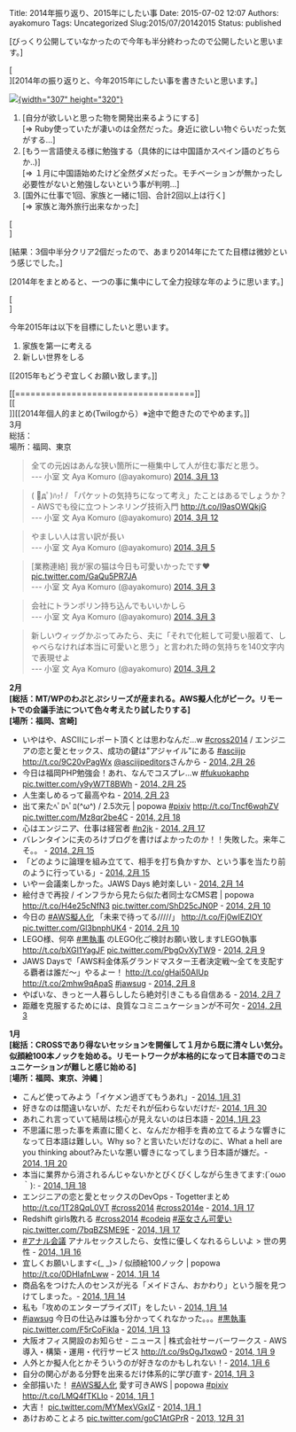 Title: 2014年振り返り、2015年にしたい事
Date: 2015-07-02 12:07
Authors: ayakomuro
Tags:  Uncategorized
Slug:2015/07/20142015
Status: published

[びっくり公開していなかったので今年も半分終わったので公開したいと思います。]  

[  
][2014年の振り返りと、今年2015年にしたい事を書きたいと思います。]

[![](http://2.bp.blogspot.com/-LwKwdE4olQg/VKSJQ_lcM7I/AAAAAAAAcis/zGwOLSNGJIo/s1600/%E8%AC%B9%E8%B3%80%E6%96%B0%E5%B9%B4v2.jpg){width="307"
height="320"}](http://2.bp.blogspot.com/-LwKwdE4olQg/VKSJQ_lcM7I/AAAAAAAAcis/zGwOLSNGJIo/s1600/%E8%AC%B9%E8%B3%80%E6%96%B0%E5%B9%B4v2.jpg)



1.  [自分が欲しいと思った物を開発出来るようにする]  
   [=\>
    Ruby使っていたが凄いのは全然だった。身近に欲しい物ぐらいだった気がする\...]
2.  [もう一言語使える様に勉強する（具体的には中国語かスペイン語のどちらか..)]  
   [=\>
    １月に中国語始めたけど全然ダメだった。モチベーションが無かったし必要性がないと勉強しないという事が判明\...]
3.  [国外に仕事で1回、家族と一緒に1回、合計2回以上は行く]  
   [=\> 家族と海外旅行出来なかった]

[  
]

[結果：3個中半分クリア2個だったので、あまり2014年にたてた目標は微妙という感じでした。]


[2014年をまとめると、一つの事に集中にして全力投球な年のように思います。]

[  
]



今年2015年は以下を目標にしたいと思います。

1.  家族を第一に考える
2.  新しい世界をしる



[[2015年もどうぞ宜しくお願い致します。]]

[[===================================]]  
[[  
]][[2014年個人的まとめ(Twilogから）※途中で飽きたのでやめます。]]  
3月  
総括：  
場所：福岡、東京

> 全ての元凶はあんな狭い箇所に一極集中して人が住む事だと思う。  
> --- 小室 文 Aya Komuro (@ayakomuro) [2014, 3月
> 13](https://twitter.com/ayakomuro/status/443912386676674560)

> ( ﾟдﾟ)ﾊｯ! / 「パケットの気持ちになって考え」たことはあるでしょうか？ -
> AWSでも役に立つトンネリング技術入門 <http://t.co/I9asOWQkjG>  
> --- 小室 文 Aya Komuro (@ayakomuro) [2014, 3月
> 12](https://twitter.com/ayakomuro/status/443649772994297856)

> やましい人は言い訳が長い  
> --- 小室 文 Aya Komuro (@ayakomuro) [2014, 3月
> 5](https://twitter.com/ayakomuro/status/441121079323398144)

> \[業務連絡\] 我が家の猫は今日も可愛いかったです♥︎
> [pic.twitter.com/GaQu5PR7JA](http://t.co/GaQu5PR7JA)  
> --- 小室 文 Aya Komuro (@ayakomuro) [2014, 3月
> 3](https://twitter.com/ayakomuro/status/440512211841077248)

> 会社にトランポリン持ち込んでもいいかしら  
> --- 小室 文 Aya Komuro (@ayakomuro) [2014, 3月
> 3](https://twitter.com/ayakomuro/status/440370543695388673)

> 新しいウィッグかぶってみたら、夫に「それで化粧して可愛い服着て、しゃべらなければ本当に可愛いと思う」と言われた時の気持ちを140文字内で表現せよ  
> --- 小室 文 Aya Komuro (@ayakomuro) [2014, 3月
> 2](https://twitter.com/ayakomuro/status/439962421583548416)

**2月**  
**[総括：MT/WPのわぷとぷシリーズが産まれる。AWS擬人化がピーク。リモートでの会議手法について色々考えたり試したりする]**  
**[場所：福岡、宮崎]**

-   いやはや、ASCIIにレポート頂くとは思わなんだ\...w
    [\#cross2014](https://twitter.com/hashtag/cross2014?src=hash) /
    エンジニアの恋と愛とセックス、成功の鍵は"アジャイル"にある
    [\#asciijp](https://twitter.com/hashtag/asciijp?src=hash)
    <http://t.co/9C20vPagWx>
    [@asciijpeditors](https://twitter.com/asciijpeditors)さんから
    - [2014, 2月
    26](https://twitter.com/ayakomuro/status/438807991064616960)
-   今日は福岡PHP勉強会！あれ、なんでコスプレ\...w
    [\#fukuokaphp](https://twitter.com/hashtag/fukuokaphp?src=hash)
    [pic.twitter.com/y9yW7T8BWh](http://t.co/y9yW7T8BWh) - [2014, 2月
    25](https://twitter.com/ayakomuro/status/438261694037385216)
-   人生楽しめるって最高やね - [2014, 2月
    23](https://twitter.com/ayakomuro/status/437502512220749824)
-   出て来たﾍﾟﾛﾍﾟﾛ(\^ω\^) / 2.5次元 \| popowa
    [\#pixiv](https://twitter.com/hashtag/pixiv?src=hash)
    <http://t.co/Tncf6wqhZV>
    [pic.twitter.com/Mz8qr2be4C](http://t.co/Mz8qr2be4C) - [2014, 2月
    18](https://twitter.com/ayakomuro/status/435874384784285696)
-   心はエンジニア、仕事は経営者
    [\#n2jk](https://twitter.com/hashtag/n2jk?src=hash) - [2014, 2月
    17](https://twitter.com/ayakomuro/status/435356224641445888)
-   バレンタインに夫のろけブログを書けばよかったのか！！失敗した。来年こそ。。
    - [2014, 2月
    15](https://twitter.com/ayakomuro/status/434622876856373248)
-   「どのように論理を組み立てて、相手を打ち負かすか、という事を当たり前のように行っている」-
    [2014, 2月
    15](https://twitter.com/ayakomuro/status/434546938801704960)
-   いやー会議楽しかった。JAWS Days 絶対楽しい - [2014, 2月
    14](https://twitter.com/ayakomuro/status/434217053147258881)
-   絵付きで再投 / インフラから見たら似た者同士なCMS君 \| popowa
    <http://t.co/H4e25cNfN3>
    [pic.twitter.com/ShD25cJN0P](http://t.co/ShD25cJN0P) - [2014, 2月
    10](https://twitter.com/ayakomuro/status/433026328674054144)
-   今日の
    [\#AWS擬人化](https://twitter.com/hashtag/AWS%E6%93%AC%E4%BA%BA%E5%8C%96?src=hash)
    「未来で待ってる/////」 <http://t.co/Fj0wIEZlOY>
    [pic.twitter.com/Gl3bnphUK4](http://t.co/Gl3bnphUK4) - [2014, 2月
    10](https://twitter.com/ayakomuro/status/432668105232224256)
-   LEGO様、何卒
    [\#黒執事](https://twitter.com/hashtag/%E9%BB%92%E5%9F%B7%E4%BA%8B?src=hash)
    のLEGO化ご検討お願い致しますLEGO執事 <http://t.co/bXGI1YagJF>
    [pic.twitter.com/PbgOvXyTW9](http://t.co/PbgOvXyTW9) - [2014, 2月
    9](https://twitter.com/ayakomuro/status/432422210758664192)
-   JAWS
    Daysで「AWS料金体系グランドマスター王者決定戦〜全てを支配する覇者は誰だ〜」やるよー！
    <http://t.co/gHai50AIUp> <http://t.co/2mhw9qApaS>
    [\#jawsug](https://twitter.com/hashtag/jawsug?src=hash) - [2014, 2月
    8](https://twitter.com/ayakomuro/status/432010928310067201)
-   やばいな、きっと一人暮らししたら絶対引きこもる自信ある - [2014, 2月
    7](https://twitter.com/ayakomuro/status/431657605300097025)
-   距離を克服するためには、良質なコミニュケーションが不可欠 - [2014,
    2月 3](https://twitter.com/ayakomuro/status/430308816580661248)

**1月**  
**[総括：CROSSであり得ないセッションを開催して１月から既に清々しい気分。似顔絵100本ノックを始める。リモートワークが本格的になって日本語でのコミュニケーションが難しと感じ始める]**  
[**場所：福岡、東京、沖縄** ]

-   こんど使ってみよう「イケメン過ぎてもうあれ」- [2014, 1月
    31](https://twitter.com/ayakomuro/status/429163633466032128)
-   好きなのは間違いないが、ただそれが伝わらないだけだ- [2014, 1月
    30](https://twitter.com/ayakomuro/status/428822964243415040)
-   あれこれ言っていて結局は核心が見えないのは日本語 - [2014, 1月
    23](https://twitter.com/ayakomuro/status/426216370234073088)
-   不思議に思った事を素直に聞くと、なんだか相手を責め立てるような響きになって日本語は難しい。Why
    so？と言いたいだけなのに、What a hell are you thinking
    about?みたいな悪い響きになってしまう日本語が嫌だ。- [2014, 1月
    20](https://twitter.com/ayakomuro/status/425114913703358464)
-   本当に業界から消されるんじゃないかとびくびくしながら生きてます:(´oωo｀):
    - [2014, 1月
    18](https://twitter.com/ayakomuro/status/424684020387950592)
-   エンジニアの恋と愛とセックスのDevOps - Togetterまとめ
    <http://t.co/1T28QqL0VT>
    [\#cross2014](https://twitter.com/hashtag/cross2014?src=hash)
    [\#cross2014e](https://twitter.com/hashtag/cross2014e?src=hash) - [2014,
    1月 17](https://twitter.com/ayakomuro/status/424083220481593344)
-   Redshift girls敗れる
    [\#cross2014](https://twitter.com/hashtag/cross2014?src=hash)
    [\#codeiq](https://twitter.com/hashtag/codeiq?src=hash)
    [\#巫女さん可愛い](https://twitter.com/hashtag/%E5%B7%AB%E5%A5%B3%E3%81%95%E3%82%93%E5%8F%AF%E6%84%9B%E3%81%84?src=hash)
    [pic.twitter.com/7bqBZSME9E](http://t.co/7bqBZSME9E) - [2014, 1月
    17](https://twitter.com/ayakomuro/status/424079306759761920)
-   [\#アナル会議](https://twitter.com/hashtag/%E3%82%A2%E3%83%8A%E3%83%AB%E4%BC%9A%E8%AD%B0?src=hash)
    アナルセックスしたら、女性に優しくなれるらしいよ \> 世の男性 -
    [2014, 1月
    16](https://twitter.com/ayakomuro/status/423800905608077312)
-   宜しくお願いします\<(\_ \_)\> / 似顔絵100ノック \| popowa
    <http://t.co/0DHIafnLww> - [2014, 1月
    14](https://twitter.com/ayakomuro/status/423063136640311296)
-   商品名をつけた人のセンスが光る「メイドさん、おかわり」という服を見つけてしまった。-
    [2014, 1月
    14](https://twitter.com/ayakomuro/status/423026296344420352)
-   私も「攻めのエンタープライズIT」をしたい - [2014, 1月
    14](https://twitter.com/ayakomuro/status/422935032760524800)
-   [\#jawsug](https://twitter.com/hashtag/jawsug?src=hash)
    今日の仕込みは誰も分かってくれなかった。。。[\#黒執事](https://twitter.com/hashtag/%E9%BB%92%E5%9F%B7%E4%BA%8B?src=hash)
    [pic.twitter.com/F5rCoFikIa](http://t.co/F5rCoFikIa) - [2014, 1月
    13](https://twitter.com/ayakomuro/status/422660573877125121)
-   大阪オフィス開設のお知らせ - ニュース \| 株式会社サーバーワークス -
    AWS導入・構築・運用・代行サービス <http://t.co/9sOgJ1xqw0> - [2014,
    1月 9](https://twitter.com/ayakomuro/status/421099476141346816)
-   人外とか擬人化とかそういうのが好きなのかもしれない！- [2014, 1月
    6](https://twitter.com/ayakomuro/status/420189954145140736)
-   自分の関心がある分野を出来るだけ体系的に学び直す- [2014, 1月
    3](https://twitter.com/ayakomuro/status/418957586809880576)
-   全部描いた！
    [\#AWS擬人化](https://twitter.com/hashtag/AWS%E6%93%AC%E4%BA%BA%E5%8C%96?src=hash)
    愛す可きAWS \| popowa
    [\#pixiv](https://twitter.com/hashtag/pixiv?src=hash)
    <http://t.co/LMQ4fTKLIo> - [2014, 1月
    1](https://twitter.com/ayakomuro/status/418354566527066113)
-   大吉！ [pic.twitter.com/MYMexVGxIZ](http://t.co/MYMexVGxIZ) - [2014,
    1月 1](https://twitter.com/ayakomuro/status/418206537694183424)
-   あけおめことよろ
    [pic.twitter.com/goC1AtGPrR](http://t.co/goC1AtGPrR) - [2013, 12月
    31](https://twitter.com/ayakomuro/status/418144306642157568)

<!-- -->

<!-- -->






